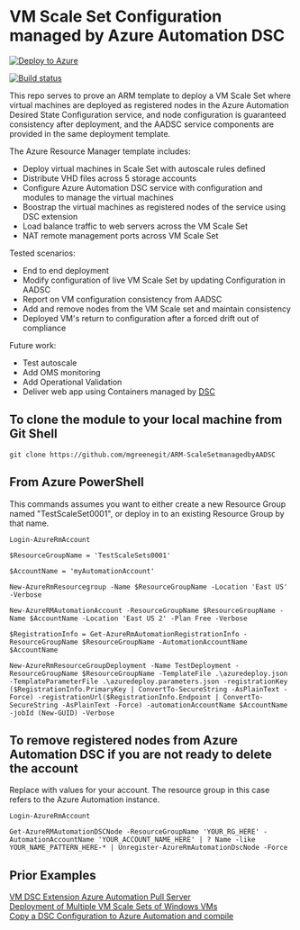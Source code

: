 
# VM Scale Set Configuration managed by Azure Automation DSC

[![Deploy to Azure](http://azuredeploy.net/deploybutton.png)](https://portal.azure.com/#create/Microsoft.Template/uri/https%3A%2F%2Fraw.githubusercontent.com%2Fmgreenegit%2FARM-ScaleSetmanagedbyAADSC%2Fmaster%2Fazuredeploy.json)


[![Build status](https://ci.appveyor.com/api/projects/status/4l7qavifq3v5ei7p?svg=true)](https://ci.appveyor.com/project/mgreenegit/arm-scalesetmanagedbyaadsc)

This repo serves to prove an ARM template to deploy a VM Scale Set where virtual machines are deployed as registered nodes in the Azure Automation Desired State Configuration service, and node configuration is guaranteed consistency after deployment, and the AADSC service components are provided in the same deployment template.

The Azure Resource Manager template includes:
- Deploy virtual machines in Scale Set with autoscale rules defined
- Distribute VHD files across 5 storage accounts
- Configure Azure Automation DSC service with configuration and modules to manage the virtual machines
- Boostrap the virtual machines as registered nodes of the service using DSC extension
- Load balance traffic to web servers across the VM Scale Set
- NAT remote management ports across VM Scale Set

Tested scenarios:
- End to end deployment
- Modify configuration of live VM Scale Set by updating Configuration in AADSC
- Report on VM configuration consistency from AADSC
- Add and remove nodes from the VM Scale set and maintain consistency
- Deployed VM's return to configuration after a forced drift out of compliance

Future work:
- Test autoscale
- Add OMS monitoring
- Add Operational Validation
- Deliver web app using Containers managed by [DSC](https://github.com/bgelens/cWindowsContainer)

## To clone the module to your local machine from Git Shell
    
	git clone https://github.com/mgreenegit/ARM-ScaleSetmanagedbyAADSC
    
## From Azure PowerShell
This commands assumes you want to either create a new Resource Group named "TestScaleSet0001", or deploy in to an existing Resource Group by that name.
    
	Login-AzureRmAccount
	
	$ResourceGroupName = 'TestScaleSets0001'
	
	$AccountName = 'myAutomationAccount'
	
	New-AzureRmResourcegroup -Name $ResourceGroupName -Location 'East US' -Verbose
	
	New-AzureRMAutomationAccount -ResourceGroupName $ResourceGroupName -Name $AccountName -Location 'East US 2' -Plan Free -Verbose
	
	$RegistrationInfo = Get-AzureRmAutomationRegistrationInfo -ResourceGroupName $ResourceGroupName -AutomationAccountName $AccountName
	
	New-AzureRmResourceGroupDeployment -Name TestDeployment -ResourceGroupName $ResourceGroupName -TemplateFile .\azuredeploy.json -TemplateParameterFile .\azuredeploy.parameters.json -registrationKey ($RegistrationInfo.PrimaryKey | ConvertTo-SecureString -AsPlainText -Force) -registrationUrl($RegistrationInfo.Endpoint | ConvertTo-SecureString -AsPlainText -Force) -automationAccountName $AccountName -jobId (New-GUID) -Verbose
	
## To remove registered nodes from Azure Automation DSC if you are not ready to delete the account
Replace with values for your account.  The resource group in this case refers to the Azure Automation instance.

	Login-AzureRmAccount
	
	Get-AzureRMAutomationDSCNode -ResourceGroupName 'YOUR_RG_HERE' -AutomationAccountName 'YOUR_ACCOUNT_NAME_HERE' | ? Name -like YOUR_NAME_PATTERN_HERE-* | Unregister-AzureRmAutomationDscNode -Force

## Prior Examples

[VM DSC Extension Azure Automation Pull Server](https://github.com/Azure/azure-quickstart-templates/tree/master/dsc-extension-azure-automation-pullserver)<br>
[Deployment of Multiple VM Scale Sets of Windows VMs](https://github.com/Azure/azure-quickstart-templates/tree/02d32850258f5b172266896e498e30e8e526080a/301-multi-vmss-windows)<br>
[Copy a DSC Configuration to Azure Automation and compile](https://github.com/azureautomation/automation-packs/tree/master/201-Deploy-And-Compile-DSC-Configuration-Credentials)